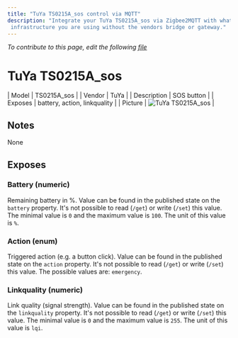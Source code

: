 ```yaml
---
title: "TuYa TS0215A_sos control via MQTT"
description: "Integrate your TuYa TS0215A_sos via Zigbee2MQTT with whatever smart home
 infrastructure you are using without the vendors bridge or gateway."
---
```


*To contribute to this page, edit the following
[file](https://github.com/Koenkk/zigbee2mqtt.io/blob/master/docs/devices/TS0215A_sos.md)*

# TuYa TS0215A_sos

| Model | TS0215A_sos  |
| Vendor  | TuYa  |
| Description | SOS button |
| Exposes | battery, action, linkquality |
| Picture | ![TuYa TS0215A_sos](../images/devices/TS0215A_sos.jpg) |

## Notes

None


## Exposes

### Battery (numeric)
Remaining battery in %.
Value can be found in the published state on the `battery` property.
It's not possible to read (`/get`) or write (`/set`) this value.
The minimal value is `0` and the maximum value is `100`.
The unit of this value is `%`.

### Action (enum)
Triggered action (e.g. a button click).
Value can be found in the published state on the `action` property.
It's not possible to read (`/get`) or write (`/set`) this value.
The possible values are: `emergency`.

### Linkquality (numeric)
Link quality (signal strength).
Value can be found in the published state on the `linkquality` property.
It's not possible to read (`/get`) or write (`/set`) this value.
The minimal value is `0` and the maximum value is `255`.
The unit of this value is `lqi`.

